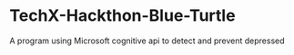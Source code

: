 # TechX-Hackthon-Blue-Turtle
A program using Microsoft cognitive api to detect and prevent depressed
